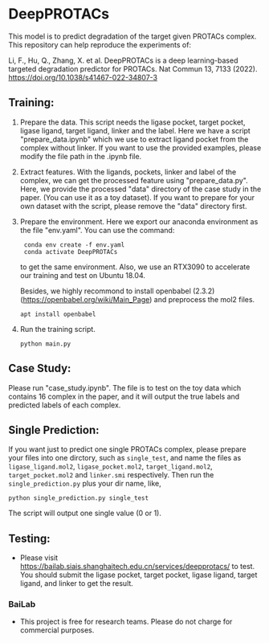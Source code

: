 # DeepPROTACs

This model is to predict degradation of the target given PROTACs complex. This repository can help reproduce the experiments of:

Li, F., Hu, Q., Zhang, X. et al. DeepPROTACs is a deep learning-based targeted degradation predictor for PROTACs. Nat Commun 13, 7133 (2022). https://doi.org/10.1038/s41467-022-34807-3

## Training:
1. Prepare the data. This script needs the ligase pocket, target pocket, ligase ligand, target ligand, linker and the label. Here we have a script  "prepare_data.ipynb" which we use to extract ligand pocket from the complex without linker. If you want to use the provided examples, please modify the file path in the .ipynb file.

2. Extract features. With the ligands, pockets, linker and label of the complex, we can get the processed feature using "prepare_data.py". Here, we provide the processed "data" directory of the case study in the paper. (You can use it as a toy dataset). If you want to prepare for your own dataset with the script, please remove the "data" directory first.

3. Prepare the environment. Here we export our anaconda environment as the file "env.yaml". You can use the command:
   ```shell
    conda env create -f env.yaml
    conda activate DeepPROTACs
   ```
   to get the same environment. Also, we use an RTX3090 to accelerate our 
   training and test on Ubuntu 18.04.

    Besides, we highly recommond to install openbabel (2.3.2) (https://openbabel.org/wiki/Main_Page) and preprocess the mol2 files.
    ```shell
    apt install openbabel
    ```

5. Run the training script.
   ```shell
   python main.py
   ```

## Case Study:
Please run "case_study.ipynb". The file is to test on the toy data which contains 16 complex in the paper, and it will output the true labels and predicted labels of each complex.

## Single Prediction:
If you want just to predict one single PROTACs complex, please prepare your files into one dirctory, such as `single_test`, and name the files as `ligase_ligand.mol2`, `ligase_pocket.mol2`, `target_ligand.mol2`, `target_pocket.mol2` and `linker.smi` respectively. Then run the  `single_prediction.py` plus your dir name, like, 
```
python single_prediction.py single_test
```
The script will output one single value (0 or 1).

## Testing:
+ Please visit https://bailab.siais.shanghaitech.edu.cn/services/deepprotacs/ 
to test. You should submit the  ligase pocket, target pocket, ligase ligand,
target ligand, and linker to get the result. 

### BaiLab

* This project is free for research teams. Please do not charge for commercial purposes.

